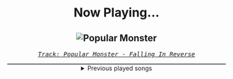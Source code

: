 <div align="center"> 
<h1>Now Playing...</h1>

![Popular Monster](https://i.scdn.co/image/ab67616d00001e025f4c9262d32be3019e1dda3e)
--
_<samp><a href="https://open.spotify.com/track/4GssB27iJeqmfGxS94Tfij">Track: Popular Monster - Falling In Reverse</a></samp>_

<div style="border: 1px #4B5054 solid"></div>
<details>
  <summary>
    Previous played songs
  </summary>
  <table>
    <thead>
      <tr>
        <th>
          Artist
        </th>
        <th>
          Song
        </th>
        <th>
          Link
        </th>
      </tr>
    </thead>
    <tbody>
      <tr><td>Falling In Reverse</td><td>Popular Monster</td><td><a href="https://open.spotify.com/track/4GssB27iJeqmfGxS94Tfij">https://open.spotify.com/track/4GssB27iJeqmfGxS94Tfij</a></td></tr><tr><td>Papa Roach</td><td>Swerve - Rockzilla Remix</td><td><a href="https://open.spotify.com/track/2nUicn7YuS1bo2DqgELtj0">https://open.spotify.com/track/2nUicn7YuS1bo2DqgELtj0</a></td></tr><tr><td>Sick Puppies</td><td>You're Going Down</td><td><a href="https://open.spotify.com/track/5FQXMRDSTkn9fowDJ3kZo8">https://open.spotify.com/track/5FQXMRDSTkn9fowDJ3kZo8</a></td></tr><tr><td>Spiritbox</td><td>Circle With Me</td><td><a href="https://open.spotify.com/track/6I5zXzSDByTEmYZ7ePVQeB">https://open.spotify.com/track/6I5zXzSDByTEmYZ7ePVQeB</a></td></tr><tr><td>Wage War</td><td>High Horse</td><td><a href="https://open.spotify.com/track/5ebWSNwQKrnZzx4jvoGX6W">https://open.spotify.com/track/5ebWSNwQKrnZzx4jvoGX6W</a></td></tr><tr><td>Bury Tomorrow</td><td>DEATH (Ever Colder)</td><td><a href="https://open.spotify.com/track/7tAUrb26TuIeZlVVvn9XdJ">https://open.spotify.com/track/7tAUrb26TuIeZlVVvn9XdJ</a></td></tr><tr><td>Architects</td><td>Animals</td><td><a href="https://open.spotify.com/track/5ofoB8PFmocBXFBEWVb6Vz">https://open.spotify.com/track/5ofoB8PFmocBXFBEWVb6Vz</a></td></tr><tr><td>Until I Wake</td><td>Self Medicated</td><td><a href="https://open.spotify.com/track/3Rho0TjpvbauID06XhM9aO">https://open.spotify.com/track/3Rho0TjpvbauID06XhM9aO</a></td></tr><tr><td>Of Mice & Men</td><td>Obsolete</td><td><a href="https://open.spotify.com/track/0FCY8j3JRrZ2ynRUdMK9pS">https://open.spotify.com/track/0FCY8j3JRrZ2ynRUdMK9pS</a></td></tr><tr><td>Motionless In White</td><td>Cyberhex</td><td><a href="https://open.spotify.com/track/2vNUATEUKbavRo2gMjHs2S">https://open.spotify.com/track/2vNUATEUKbavRo2gMjHs2S</a></td></tr><tr><td>Motionless In White</td><td>Cyberhex</td><td><a href="https://open.spotify.com/track/2vNUATEUKbavRo2gMjHs2S">https://open.spotify.com/track/2vNUATEUKbavRo2gMjHs2S</a></td></tr><tr><td>Emmure</td><td>(F)Inally (U)Nderstanding (N)Othing</td><td><a href="https://open.spotify.com/track/1NYlPHjmopAthEDeIGfJo3">https://open.spotify.com/track/1NYlPHjmopAthEDeIGfJo3</a></td></tr><tr><td>Falling In Reverse</td><td>ZOMBIFIED</td><td><a href="https://open.spotify.com/track/2ib8fuTavdc48X6MjhE4Ft">https://open.spotify.com/track/2ib8fuTavdc48X6MjhE4Ft</a></td></tr><tr><td>Memphis May Fire</td><td>Misery</td><td><a href="https://open.spotify.com/track/2SVbjw7sdiNjAvGpQ4eEai">https://open.spotify.com/track/2SVbjw7sdiNjAvGpQ4eEai</a></td></tr><tr><td>We Came As Romans</td><td>Black Hole</td><td><a href="https://open.spotify.com/track/1g5Jqwo02PuitYfv19B6Jn">https://open.spotify.com/track/1g5Jqwo02PuitYfv19B6Jn</a></td></tr><tr><td>We Came As Romans</td><td>Black Hole</td><td><a href="https://open.spotify.com/track/1g5Jqwo02PuitYfv19B6Jn">https://open.spotify.com/track/1g5Jqwo02PuitYfv19B6Jn</a></td></tr><tr><td>Bad Omens</td><td>Kingdom Of Cards</td><td><a href="https://open.spotify.com/track/3WgSSo4SoHQjodjiRG71eX">https://open.spotify.com/track/3WgSSo4SoHQjodjiRG71eX</a></td></tr><tr><td>Bad Omens</td><td>THE DEATH OF PEACE OF MIND</td><td><a href="https://open.spotify.com/track/6tRneEcItwpSxBtqgem5Dr">https://open.spotify.com/track/6tRneEcItwpSxBtqgem5Dr</a></td></tr><tr><td>Bad Omens</td><td>Hedonist</td><td><a href="https://open.spotify.com/track/6wj9ubbsF8hjyGH0sSqjz6">https://open.spotify.com/track/6wj9ubbsF8hjyGH0sSqjz6</a></td></tr><tr><td>Bad Omens</td><td>The Grey</td><td><a href="https://open.spotify.com/track/5oZy9b1lMtREB3cqOPQusD">https://open.spotify.com/track/5oZy9b1lMtREB3cqOPQusD</a></td></tr>
    </tbody>
  </table>
</details>

</div>
